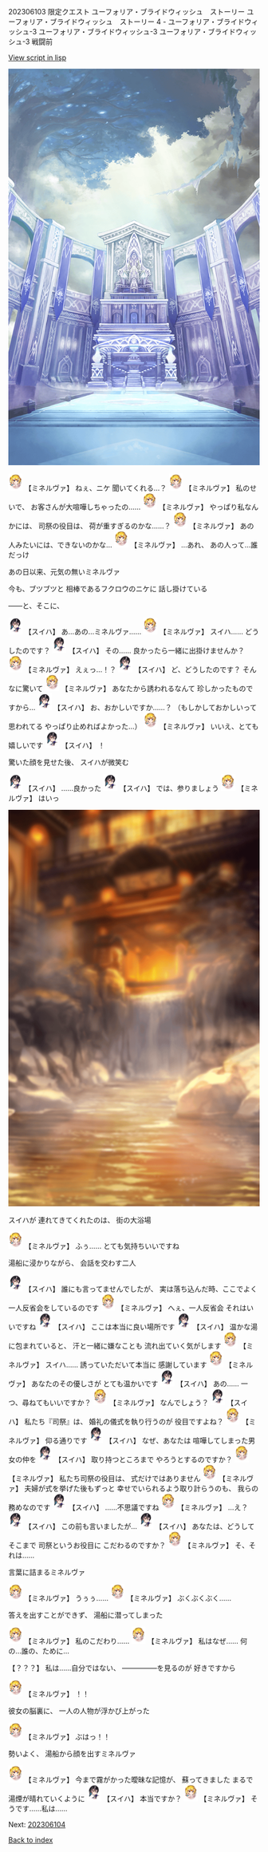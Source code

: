 202306103 限定クエスト  ユーフォリア・ブライドウィッシュ　ストーリー ユーフォリア・ブライドウィッシュ　ストーリー 4 - ユーフォリア・ブライドウィッシュ-3 ユーフォリア・ブライドウィッシュ-3 ユーフォリア・ブライドウィッシュ-3 戦闘前

[View script in lisp](../scripts/202306103.txt)

![altar.png](../images/backgrounds/altar.png)

<img src="../images/units/302511.png" alt="302511.png" height="34"/>
【ミネルヴァ】
ねぇ、ニケ
聞いてくれる…？

<img src="../images/units/302511.png" alt="302511.png" height="34"/>
【ミネルヴァ】
私のせいで、
お客さんが大喧嘩しちゃったの……

<img src="../images/units/302511.png" alt="302511.png" height="34"/>
【ミネルヴァ】
やっぱり私なんかには、
司祭の役目は、
荷が重すぎるのかな……？

<img src="../images/units/302511.png" alt="302511.png" height="34"/>
【ミネルヴァ】
あの人みたいには、できないのかな…

<img src="../images/units/302511.png" alt="302511.png" height="34"/>
【ミネルヴァ】
…あれ、
あの人って…誰だっけ

あの日以来、元気の無いミネルヴァ

今も、ブツブツと
相棒であるフクロウのニケに
話し掛けている

――と、そこに、

<img src="../images/units/401711.png" alt="401711.png" height="34"/>
【スイハ】
あ…あの…ミネルヴァ……

<img src="../images/units/302511.png" alt="302511.png" height="34"/>
【ミネルヴァ】
スイハ……
どうしたのです？

<img src="../images/units/401711.png" alt="401711.png" height="34"/>
【スイハ】
その……
良かったら一緒に出掛けませんか？

<img src="../images/units/302511.png" alt="302511.png" height="34"/>
【ミネルヴァ】
えぇっ…！？

<img src="../images/units/401711.png" alt="401711.png" height="34"/>
【スイハ】
ど、どうしたのです？
そんなに驚いて

<img src="../images/units/302511.png" alt="302511.png" height="34"/>
【ミネルヴァ】
あなたから誘われるなんて
珍しかったものですから…

<img src="../images/units/401711.png" alt="401711.png" height="34"/>
【スイハ】
お、おかしいですか……？
（もしかしておかしいって思われてる
やっぱり止めればよかった…）

<img src="../images/units/302511.png" alt="302511.png" height="34"/>
【ミネルヴァ】
いいえ、とても嬉しいです

<img src="../images/units/401711.png" alt="401711.png" height="34"/>
【スイハ】
！

驚いた顔を見せた後、
スイハが微笑む

<img src="../images/units/401711.png" alt="401711.png" height="34"/>
【スイハ】
……良かった

<img src="../images/units/401711.png" alt="401711.png" height="34"/>
【スイハ】
では、参りましょう

<img src="../images/units/302511.png" alt="302511.png" height="34"/>
【ミネルヴァ】
はいっ

![sea_onsen.png](../images/backgrounds/sea_onsen.png)

スイハが
連れてきてくれたのは、
街の大浴場

<img src="../images/units/302511.png" alt="302511.png" height="34"/>
【ミネルヴァ】
ふぅ……
とても気持ちいいですね

湯船に浸かりながら、
会話を交わす二人

<img src="../images/units/401711.png" alt="401711.png" height="34"/>
【スイハ】
誰にも言ってませんでしたが、
実は落ち込んだ時、ここでよく
一人反省会をしているのです

<img src="../images/units/302511.png" alt="302511.png" height="34"/>
【ミネルヴァ】
へぇ、一人反省会
それはいいですね

<img src="../images/units/401711.png" alt="401711.png" height="34"/>
【スイハ】
ここは本当に良い場所です

<img src="../images/units/401711.png" alt="401711.png" height="34"/>
【スイハ】
温かな湯に包まれていると、
汗と一緒に嫌なことも
流れ出ていく気がします

<img src="../images/units/302511.png" alt="302511.png" height="34"/>
【ミネルヴァ】
スイハ……
誘っていただいて本当に
感謝しています

<img src="../images/units/302511.png" alt="302511.png" height="34"/>
【ミネルヴァ】
あなたのその優しさが
とても温かいです

<img src="../images/units/401711.png" alt="401711.png" height="34"/>
【スイハ】
あの……
一つ、尋ねてもいいですか？

<img src="../images/units/302511.png" alt="302511.png" height="34"/>
【ミネルヴァ】
なんでしょう？

<img src="../images/units/401711.png" alt="401711.png" height="34"/>
【スイハ】
私たち『司祭』は、
婚礼の儀式を執り行うのが
役目ですよね？

<img src="../images/units/302511.png" alt="302511.png" height="34"/>
【ミネルヴァ】
仰る通りです

<img src="../images/units/401711.png" alt="401711.png" height="34"/>
【スイハ】
なぜ、あなたは
喧嘩してしまった男女の仲を

<img src="../images/units/401711.png" alt="401711.png" height="34"/>
【スイハ】
取り持つところまで
やろうとするのですか？

<img src="../images/units/302511.png" alt="302511.png" height="34"/>
【ミネルヴァ】
私たち司祭の役目は、
式だけではありません

<img src="../images/units/302511.png" alt="302511.png" height="34"/>
【ミネルヴァ】
夫婦が式を挙げた後もずっと
幸せでいられるよう取り計らうのも、
我らの務めなのです

<img src="../images/units/401711.png" alt="401711.png" height="34"/>
【スイハ】
……不思議ですね

<img src="../images/units/302511.png" alt="302511.png" height="34"/>
【ミネルヴァ】
…え？

<img src="../images/units/401711.png" alt="401711.png" height="34"/>
【スイハ】
この前も言いましたが…

<img src="../images/units/401711.png" alt="401711.png" height="34"/>
【スイハ】
あなたは、どうしてそこまで
司祭というお役目に
こだわるのですか？

<img src="../images/units/302511.png" alt="302511.png" height="34"/>
【ミネルヴァ】
そ、それは……

言葉に詰まるミネルヴァ

<img src="../images/units/302511.png" alt="302511.png" height="34"/>
【ミネルヴァ】
うぅぅ……

<img src="../images/units/302511.png" alt="302511.png" height="34"/>
【ミネルヴァ】
ぶくぶくぶく……

答えを出すことができず、
湯船に潜ってしまった

<img src="../images/units/302511.png" alt="302511.png" height="34"/>
【ミネルヴァ】
私のこだわり……

<img src="../images/units/302511.png" alt="302511.png" height="34"/>
【ミネルヴァ】
私はなぜ……
何の…誰の、ために…

【？？？】
私は……自分ではない、
―――――を見るのが
好きですから

<img src="../images/units/302511.png" alt="302511.png" height="34"/>
【ミネルヴァ】
！！

彼女の脳裏に、
一人の人物が浮かび上がった

<img src="../images/units/302511.png" alt="302511.png" height="34"/>
【ミネルヴァ】
ぶはっ！！

勢いよく、
湯船から顔を出すミネルヴァ

<img src="../images/units/302511.png" alt="302511.png" height="34"/>
【ミネルヴァ】
今まで霧がかった曖昧な記憶が、
蘇ってきました
まるで湯煙が晴れていくように

<img src="../images/units/401711.png" alt="401711.png" height="34"/>
【スイハ】
本当ですか？

<img src="../images/units/302511.png" alt="302511.png" height="34"/>
【ミネルヴァ】
そうです……私は……


Next: [202306104](202306104.md)

[Back to index](index.md)
